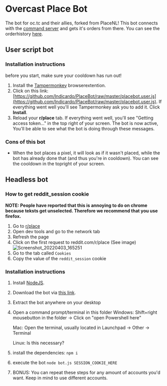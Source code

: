 # Overcast Place Bot

The bot for oc.tc and their allies, forked from PlaceNL! This bot connects with the [command server](https://github.com/Indicardo/Commando) and gets it's orders from there. You can see the orderhistory [here](http://play.oc.tc:4000/).

## User script bot

### Installation instructions

before you start, make sure your cooldown has run out!

1. Install the [Tampermonkey](https://www.tampermonkey.net/) browserextention.
2. Click on this link: [https://github.com/Indicardo/PlaceBot/raw/master/placebot.user.js](https://github.com/Indicardo/PlaceBot/raw/master/placebot.user.js). If everything went well you'll see Tampermonkey ask you to add it. Click **Install**.
3. Reload your **r/place** tab. If everything went well, you'll see "Getting access token..." in the top right of your screen. The bot is now active, You'll be able to see what the bot is doing through these messages.

### Cons of this bot

- When the bot places a pixel, it will look as if it wasn't placed, while the bot has already done that (and thus you're in cooldown). You can see the cooldown in the topright of your screen.

## Headless bot

### How to get reddit_session cookie

**NOTE: People have reported that this is annoying to do on chrome because teksts get unselected. Therefore we recommend that you use firefox.**

1. Go to [r/place](https://reddit.com/r/place)
2. Open dev tools and go to the network tab
3. Refresh the page
4. Click on the first request to reddit.com/r/place (See image)
   ![Screenshot_20220403_165251](https://user-images.githubusercontent.com/9784257/161433856-27ef7e7c-7f00-4b37-b274-4199ea919aa9.png)
5. Go to the tab called `Cookies`
6. Copy the value of the `reddit_session` cookie

### Installation instructions

1. Install [NodeJS](https://nodejs.org/).
2. Download the bot via [this link](https://github.com/Indicardo/PlaceBot/archive/refs/heads/master.zip).
3. Extract the bot anywhere on your desktop
4. Open a command prompt/terminal in this folder
   Windows: Shift+right mousebutton in the folder -> Click on "open Powershell here"

   Mac: Open the terminal, usually located in Launchpad -> Other -> Terminal

   Linux: Is this necessary?

5. install the dependencies: `npm i`
6. execute the bot `node bot.js SESSION_COOKIE_HERE`
7. BONUS: You can repeat these steps for any amount of accounts you'd want. Keep in mind to use different accounts.
